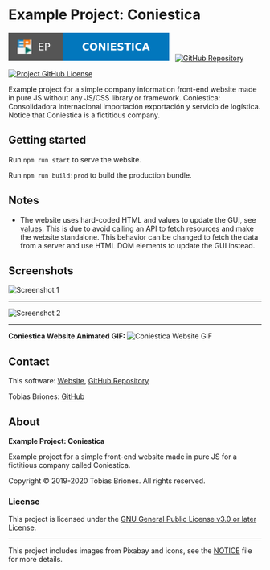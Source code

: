 # Example Project: Coniestica

[![EP](https://raw.githubusercontent.com/tobiasbriones/images/main/example-projects/example.programming.web.coniestica/ep-coniestica-badge.svg)](https://tobiasbriones.github.io/example-project/ep/coniestica)
&nbsp;
[![GitHub Repository](https://raw.githubusercontent.com/tobiasbriones/general-images/main/example-projects/badges/ep-gh-repo-badge.svg)](https://github.com/tobiasbriones/ep-coniestica)

[![Project GitHub License](https://img.shields.io/github/license/tobiasbriones/example.programming.web.coniestica.svg?style=flat-square)](https://github.com/tobiasbriones/ep-coniestica/blob/main/LICENSE)

Example project for a simple company information front-end website made in pure
JS without any JS/CSS library or framework. Coniestica: Consolidadora
internacional importación exportación y servicio de logística. Notice that
Coniestica is a fictitious company.

## Getting started

Run `npm run start` to serve the website.

Run `npm run build:prod` to build the production bundle.

## Notes

- The website uses hard-coded HTML and values to update the GUI,
  see [values](./src/js/values). This is due to avoid calling an API to fetch
  resources and make the website standalone. This behavior can be changed to
  fetch the data from a server and use HTML DOM elements to update the GUI
  instead.

## Screenshots

![Screenshot 1](https://raw.githubusercontent.com/tobiasbriones/general-images/main/example-projects/example.programming.web.coniestica/screenshot-1.png)

---

![Screenshot 2](https://raw.githubusercontent.com/tobiasbriones/general-images/main/example-projects/example.programming.web.coniestica/screenshot-2.png)

---

**Coniestica Website Animated GIF:**
![Coniestica Website GIF](https://raw.githubusercontent.com/tobiasbriones/example.programming.web.coniestica/main/_project/img/coniestica-website.gif)

## Contact

This software: [Website](https://tobiasbriones.github.io/ep-coniestica),
[GitHub Repository](https://github.com/tobiasbriones/ep-coniestica)

Tobias Briones: [GitHub](https://github.com/tobiasbriones)

## About

**Example Project: Coniestica**

Example project for a simple front-end website made in pure JS for a fictitious
company called Coniestica.

Copyright © 2019-2020 Tobias Briones. All rights reserved.

### License

This project is licensed under
the [GNU General Public License v3.0 or later License](./LICENSE).

---

This project includes images from Pixabay and icons, see the [NOTICE](./NOTICE.md)
file for more details.
